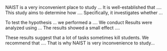 
NAIST is a very inconvenient place to study ...
It is well-established that .... This study aims to determine how .... Specifically, it investigates whether ... 


To test the hypothesis ... we performed a .... 
We conduct 
Results were analyzed using ... The results showed a small effect .... 



These results suggest that a lot of tasks sometimes kill students. We recommend that .... That is why NAIST is very inconvenience to study...


